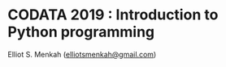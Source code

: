 # CODATA 2019 : Introduction to Python programming

Elliot S. Menkah (elliotsmenkah@gmail.com) <br>
